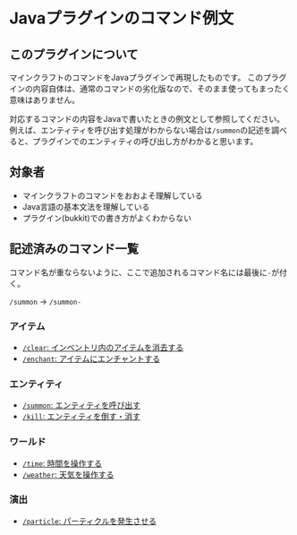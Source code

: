 # Javaプラグインのコマンド例文


## このプラグインについて

マインクラフトのコマンドをJavaプラグインで再現したものです。
このプラグインの内容自体は、通常のコマンドの劣化版なので、そのまま使ってもまったく意味はありません。  

対応するコマンドの内容をJavaで書いたときの例文として参照してください。
例えば、エンティティを呼び出す処理がわからない場合は`/summon`の記述を調べると、プラグインでのエンティティの呼び出し方がわかると思います。


## 対象者

* マインクラフトのコマンドをおおよそ理解している
* Java言語の基本文法を理解している
* プラグイン(bukkit)での書き方がよくわからない


## 記述済みのコマンド一覧

コマンド名が重ならないように、ここで追加されるコマンド名には最後に`-`が付く。

`/summon` -> `/summon-`


### アイテム
* [`/clear`: インベントリ内のアイテムを消去する](src/main/java/net/akihamitsuki/slash_command_clone/ClearCommand.java)
* [`/enchant`: アイテムにエンチャントする](src/main/java/net/akihamitsuki/slash_command_clone/EnchantCommand.java)


### エンティティ
* [`/summon`: エンティティを呼び出す](src/main/java/net/akihamitsuki/slash_command_clone/SummonCommand.java)
* [`/kill`: エンティティを倒す・消す](src/main/java/net/akihamitsuki/slash_command_clone/KillCommand.java)


### ワールド
* [`/time`: 時間を操作する](src/main/java/net/akihamitsuki/slash_command_clone/TimeCommand.java)
* [`/weather`: 天気を操作する](src/main/java/net/akihamitsuki/slash_command_clone/WeatherCommand.java)


### 演出
* [`/particle`: パーティクルを発生させる](src/main/java/net/akihamitsuki/slash_command_clone/ParticleCommand.java)


